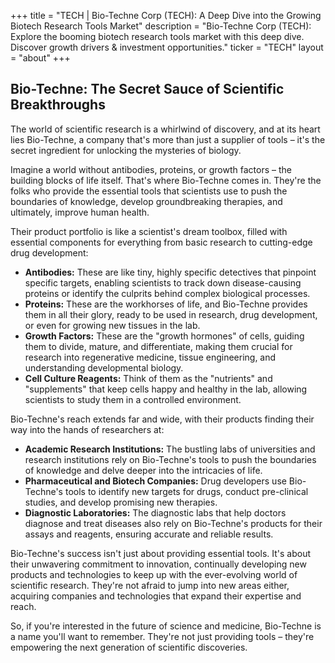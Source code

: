 +++
title = "TECH |  Bio-Techne Corp (TECH): A Deep Dive into the Growing Biotech Research Tools Market"
description = "Bio-Techne Corp (TECH): Explore the booming biotech research tools market with this deep dive. Discover growth drivers & investment opportunities."
ticker = "TECH"
layout = "about"
+++

        


## Bio-Techne: The Secret Sauce of Scientific Breakthroughs

The world of scientific research is a whirlwind of discovery, and at its heart lies Bio-Techne, a company that's more than just a supplier of tools – it's the secret ingredient for unlocking the mysteries of biology.  

Imagine a world without antibodies, proteins, or growth factors – the building blocks of life itself.  That's where Bio-Techne comes in.  They're the folks who provide the essential tools that scientists use to push the boundaries of knowledge, develop groundbreaking therapies, and ultimately, improve human health.  

Their product portfolio is like a scientist's dream toolbox, filled with essential components for everything from basic research to cutting-edge drug development:

* **Antibodies:**  These are like tiny, highly specific detectives that pinpoint specific targets, enabling scientists to track down disease-causing proteins or identify the culprits behind complex biological processes. 
* **Proteins:**  These are the workhorses of life, and Bio-Techne provides them in all their glory, ready to be used in research, drug development, or even for growing new tissues in the lab.
* **Growth Factors:**  These are the "growth hormones" of cells, guiding them to divide, mature, and differentiate, making them crucial for research into regenerative medicine, tissue engineering, and understanding developmental biology. 
* **Cell Culture Reagents:**  Think of them as the "nutrients" and "supplements" that keep cells happy and healthy in the lab, allowing scientists to study them in a controlled environment.

Bio-Techne's reach extends far and wide, with their products finding their way into the hands of researchers at:

* **Academic Research Institutions:**  The bustling labs of universities and research institutions rely on Bio-Techne's tools to push the boundaries of knowledge and delve deeper into the intricacies of life.
* **Pharmaceutical and Biotech Companies:**  Drug developers use Bio-Techne's tools to identify new targets for drugs, conduct pre-clinical studies, and develop promising new therapies.
* **Diagnostic Laboratories:**  The diagnostic labs that help doctors diagnose and treat diseases also rely on Bio-Techne's products for their assays and reagents, ensuring accurate and reliable results.

Bio-Techne's success isn't just about providing essential tools. It's about their unwavering commitment to innovation, continually developing new products and technologies to keep up with the ever-evolving world of scientific research.  They're not afraid to jump into new areas either, acquiring companies and technologies that expand their expertise and reach. 

So, if you're interested in the future of science and medicine, Bio-Techne is a name you'll want to remember.  They're not just providing tools – they're empowering the next generation of scientific discoveries.  

        